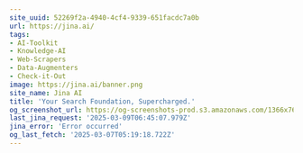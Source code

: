 ```yaml
---
site_uuid: 52269f2a-4940-4cf4-9339-651facdc7a0b
url: https://jina.ai/
tags:
- AI-Toolkit
- Knowledge-AI
- Web-Scrapers
- Data-Augmenters
- Check-it-Out
image: https://jina.ai/banner.png
site_name: Jina AI
title: 'Your Search Foundation, Supercharged.'
og_screenshot_url: https://og-screenshots-prod.s3.amazonaws.com/1366x768/80/false/51b018eb015cd7ca4b2ad06a1dbb46f675beb02958a04e29c168cd8aee9dd01e.jpeg
last_jina_request: '2025-03-09T06:45:07.979Z'
jina_error: 'Error occurred'
og_last_fetch: '2025-03-07T05:19:18.722Z'
---
```


